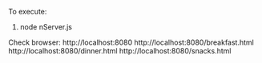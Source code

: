 To execute:

1) node nServer.js

Check browser:
http://localhost:8080
http://localhost:8080/breakfast.html
http://localhost:8080/dinner.html
http://localhost:8080/snacks.html

